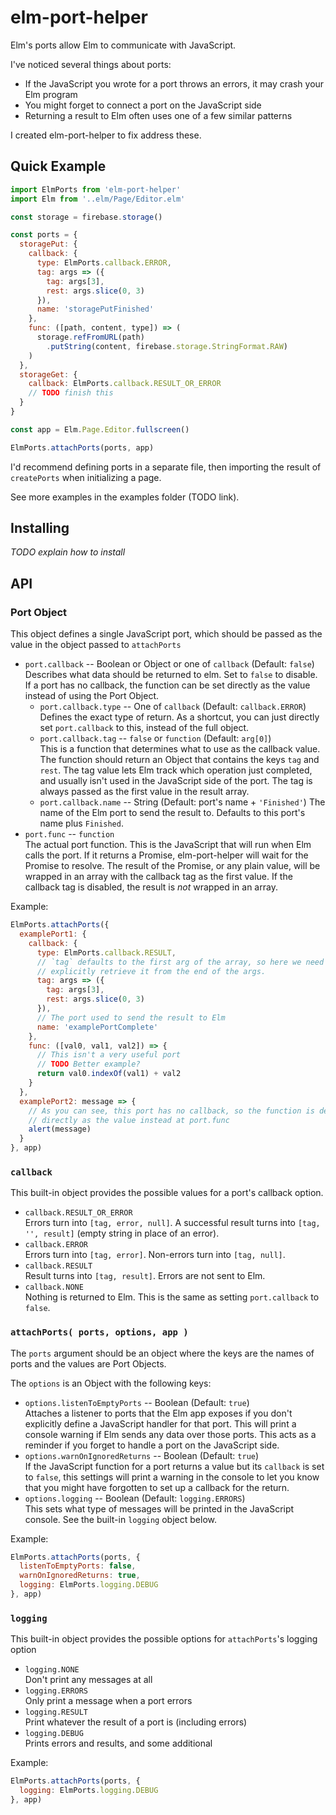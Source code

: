 # elm-port-helper

Elm's ports allow Elm to communicate with JavaScript.

I've noticed several things about ports:

* If the JavaScript you wrote for a port throws an errors, it may crash your Elm program
* You might forget to connect a port on the JavaScript side
* Returning a result to Elm often uses one of a few similar patterns

I created elm-port-helper to fix address these.

## Quick Example

```js
import ElmPorts from 'elm-port-helper'
import Elm from '..elm/Page/Editor.elm'

const storage = firebase.storage()

const ports = {
  storagePut: {
    callback: {
      type: ElmPorts.callback.ERROR,
      tag: args => ({
        tag: args[3],
        rest: args.slice(0, 3)
      }),
      name: 'storagePutFinished'
    },
    func: ([path, content, type]) => (
      storage.refFromURL(path)
        .putString(content, firebase.storage.StringFormat.RAW)
    )
  },
  storageGet: {
    callback: ElmPorts.callback.RESULT_OR_ERROR
    // TODO finish this
  }
}

const app = Elm.Page.Editor.fullscreen()

ElmPorts.attachPorts(ports, app)
```

I'd recommend defining ports in a separate file, then importing the result of
`createPorts` when initializing a page.

See more examples in the examples folder (TODO link).

## Installing

*TODO explain how to install*

## API

### Port Object

This object defines a single JavaScript port, which should be passed as the value
in the object passed to `attachPorts`

* `port.callback` -- Boolean or Object or one of `callback` (Default: `false`)  
  Describes what data should be returned to elm. Set to `false` to disable.
  If a port has no callback, the function can be set directly as the value
  instead of using the Port Object.
  * `port.callback.type` -- One of `callback` (Default: `callback.ERROR`)  
    Defines the exact type of return. As a shortcut, you can just directly set
    `port.callback` to this, instead of the full object.
  * `port.callback.tag` -- `false` or `function` (Default: `arg[0]`)  
    This is a function that determines what to use as the callback value. The
    function should return an Object that contains the keys `tag` and `rest`. The
    tag value lets Elm track which operation just completed, and usually isn't
    used in the JavaScript side of the port. The tag is always passed as the first
    value in the result array.
  * `port.callback.name` -- String (Default: port's name + `'Finished'`)
    The name of the Elm port to send the result to. Defaults to this port's name
    plus `Finished`.
* `port.func` -- `function`  
  The actual port function. This is the JavaScript that will run when Elm calls
  the port. If it returns a Promise, elm-port-helper will wait for the Promise
  to resolve. The result of the Promise, or any plain value, will be wrapped in
  an array with the callback tag as the first value. If the callback tag is
  disabled, the result is *not* wrapped in an array.

Example:
```js
ElmPorts.attachPorts({
  examplePort1: {
    callback: {
      type: ElmPorts.callback.RESULT,
      // `tag` defaults to the first arg of the array, so here we need to
      // explicitly retrieve it from the end of the args.
      tag: args => ({
        tag: args[3],
        rest: args.slice(0, 3)
      }),
      // The port used to send the result to Elm
      name: 'examplePortComplete'
    },
    func: ([val0, val1, val2]) => {
      // This isn't a very useful port
      // TODO Better example?
      return val0.indexOf(val1) + val2
    }
  },
  examplePort2: message => {
    // As you can see, this port has no callback, so the function is defined
    // directly as the value instead at port.func
    alert(message)
  }
}, app)
```

### `callback`

This built-in object provides the possible values for a port's callback option.

* `callback.RESULT_OR_ERROR`  
  Errors turn into `[tag, error, null]`. A successful result turns into
  `[tag, '', result]` (empty string in place of an error).
* `callback.ERROR`  
  Errors turn into `[tag, error]`. Non-errors turn into `[tag, null]`.
* `callback.RESULT`  
  Result turns into `[tag, result]`. Errors are not sent to Elm.
* `callback.NONE`  
  Nothing is returned to Elm. This is the same as setting `port.callback` to
  `false`.


### `attachPorts( ports, options, app )`

The `ports` argument should be an object where the keys are the names of ports
and the values are Port Objects.

The `options` is an Object with the following keys:

* `options.listenToEmptyPorts` -- Boolean (Default: `true`)  
  Attaches a listener to ports that the Elm app exposes if you don't explicitly
  define a JavaScript handler for that port. This will print a console warning
  if Elm sends any data over those ports. This acts as a reminder if you forget
  to handle a port on the JavaScript side.
* `options.warnOnIgnoredReturns` -- Boolean (Default: `true`)  
  If the JavaScript function for a port returns a value but its `callback` is set
  to `false`, this settings will print a warning in the console to let you know
  that you might have forgotten to set up a callback for the return.
* `options.logging` -- Boolean (Default: `logging.ERRORS`)  
  This sets what type of messages will be printed in the JavaScript console. See
  the built-in `logging` object below.

Example:
```js
ElmPorts.attachPorts(ports, {
  listenToEmptyPorts: false,
  warnOnIgnoredReturns: true,
  logging: ElmPorts.logging.DEBUG
}, app)
```

### `logging`

This built-in object provides the possible options for `attachPorts`'s logging option

* `logging.NONE`  
  Don't print any messages at all
* `logging.ERRORS`  
  Only print a message when a port errors
* `logging.RESULT`  
  Print whatever the result of a port is (including errors)
* `logging.DEBUG`  
  Prints errors and results, and some additional

Example:
```js
ElmPorts.attachPorts(ports, {
  logging: ElmPorts.logging.DEBUG
}, app)
```
